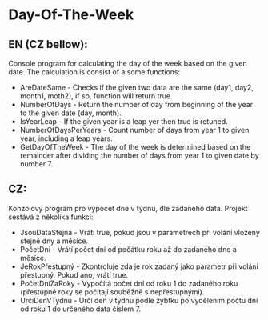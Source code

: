 # Day-Of-The-Week

## EN (CZ bellow):
Console program for calculating the day of the week based on the given date.
The calculation is consist of a some functions:
- AreDateSame - Checks if the given two data are the same (day1, day2, month1, moth2), if so, function will return true.
- NumberOfDays - Return the number of day from beginning of the year to the given date (day, month).
- IsYearLeap - If the given year is a leap yer then true is retuned.
- NumberOfDaysPerYears - Count number of days from year 1 to given year, including a leap years.
- GetDayOfTheWeek - The day of the week is determined based on the remainder after dividing the number of days from year 1 to given date by number 7.

## CZ:
Konzolový program pro výpočet dne v týdnu, dle zadaného data.
Projekt sestává z několika funkcí:
- JsouDataStejná - Vrátí true, pokud jsou v parametrech při volání vloženy stejné dny a měsíce.
- PočetDní - Vrátí počet dní od počátku roku až do zadaného dne a měsíce.
- JeRokPřestupný - Zkontroluje zda je rok zadaný jako parametr při volání přestupný. Pokud ano, vrátí true.
- PočetDníZaRoky - Vypočítá počet dní od roku 1 do zadaného roku (přestupné roky se počítají souběžně s nepřestupnými).
- UrčiDenVTýdnu - Určí den v týdnu podle zybtku po vydělením počtu dní od roku 1 do určeného data číslem 7.
